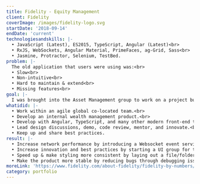 ```yaml
---
title: Fidelity - Equity Management
client: Fidelity
coverImage: /images/fidelity-logo.svg
startDate: '2018-09-14'
endDate: 'current'
technologiesandskills: |-
  • JavaScript (Latest), ES2015, TypeScript, Angular (Latest)<br>
  • RxJS, WebSockets, Angular Material, PrimeFaces, ag-Grid, Sass<br>
  • Jasmine, Protractor, Selenium, TestBed.
problem: |-
  The old application that users were using was:<br>
  • Slow<br>
  • Non-intuitive<br>
  • Hard to maintain & extend<br>
  • Missing features<br>
goal: |-
  I was brought into the Asset Management group to work on a project building out features for a new equity management web application.
whatidid: |-
  • Work within an agile global co-located team.<br>
  • Develop an internal wealth management product.<br>
  • Develop with Angular, TypeScript, and many other modern front-end technologies daily.<br>
  • Lead design discussions, demo, code review, mentor, and innovate.<br>
  • Keep up and share best practices.
result: |-
  • Increase network performance by introducing a Websocket event service.
  • Increase innovation and best practices by starting a UI group for the organization in which we come together weekly to discuss & document: designs, issues, best-practices, and innovation ideas.
  • Speed up & make styling more consistent by laying out a file/folder hierarchy for Sass/Scss, and by introducing the BEM (Block, Element, Modifier) design system.
  • Make the product more stable by reducing bugs through debugging issues, putting in fixes, and writing tests to make sure the bug does not repeat.
moreLink: 'https://www.fidelity.com/about-fidelity/fidelity-by-numbers/asset-management'
category: portfolio
---
```

